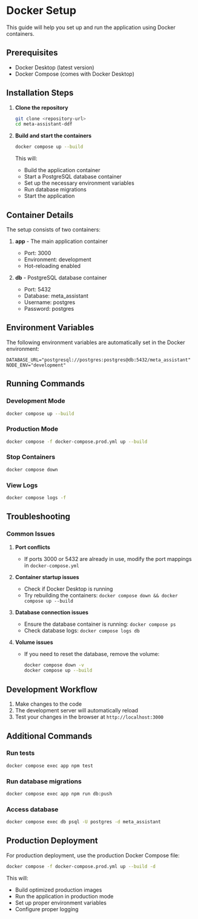# Docker Setup

This guide will help you set up and run the application using Docker containers.

## Prerequisites

- Docker Desktop (latest version)
- Docker Compose (comes with Docker Desktop)

## Installation Steps

1. **Clone the repository**
   ```bash
   git clone <repository-url>
   cd meta-assistant-ddf
   ```

2. **Build and start the containers**
   ```bash
   docker compose up --build
   ```
   This will:
   - Build the application container
   - Start a PostgreSQL database container
   - Set up the necessary environment variables
   - Run database migrations
   - Start the application

## Container Details

The setup consists of two containers:

1. **app** - The main application container
   - Port: 3000
   - Environment: development
   - Hot-reloading enabled

2. **db** - PostgreSQL database container
   - Port: 5432
   - Database: meta_assistant
   - Username: postgres
   - Password: postgres

## Environment Variables

The following environment variables are automatically set in the Docker environment:

```env
DATABASE_URL="postgresql://postgres:postgres@db:5432/meta_assistant"
NODE_ENV="development"
```

## Running Commands

### Development Mode
```bash
docker compose up --build
```

### Production Mode
```bash
docker compose -f docker-compose.prod.yml up --build
```

### Stop Containers
```bash
docker compose down
```

### View Logs
```bash
docker compose logs -f
```

## Troubleshooting

### Common Issues

1. **Port conflicts**
   - If ports 3000 or 5432 are already in use, modify the port mappings in `docker-compose.yml`

2. **Container startup issues**
   - Check if Docker Desktop is running
   - Try rebuilding the containers: `docker compose down && docker compose up --build`

3. **Database connection issues**
   - Ensure the database container is running: `docker compose ps`
   - Check database logs: `docker compose logs db`

4. **Volume issues**
   - If you need to reset the database, remove the volume:
     ```bash
     docker compose down -v
     docker compose up --build
     ```

## Development Workflow

1. Make changes to the code
2. The development server will automatically reload
3. Test your changes in the browser at `http://localhost:3000`

## Additional Commands

### Run tests
```bash
docker compose exec app npm test
```

### Run database migrations
```bash
docker compose exec app npm run db:push
```

### Access database
```bash
docker compose exec db psql -U postgres -d meta_assistant
```

## Production Deployment

For production deployment, use the production Docker Compose file:

```bash
docker compose -f docker-compose.prod.yml up --build -d
```

This will:
- Build optimized production images
- Run the application in production mode
- Set up proper environment variables
- Configure proper logging 